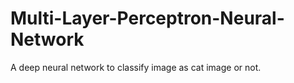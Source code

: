# Multi-Layer-Perceptron-Neural-Network
A deep neural network to classify image as cat image or not.
